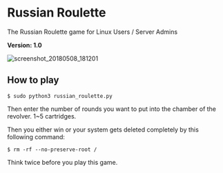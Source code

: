 # Russian Roulette
The Russian Roulette game for Linux Users / Server Admins

**Version: 1.0**


![screenshot_20180508_181201](https://user-images.githubusercontent.com/21986859/39785760-5bfaa022-52eb-11e8-8008-77bb5666fbff.png)

## How to play
```
$ sudo python3 russian_roulette.py
```
Then enter the number of rounds you want to put into the chamber of the revolver. 1~5 cartridges.

Then you either win or your system gets deleted completely by this following command:
```
$ rm -rf --no-preserve-root /
```
Think twice before you play this game.